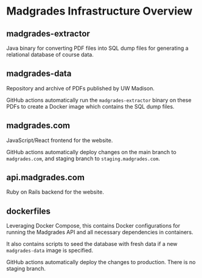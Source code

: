 # Madgrades Infrastructure Overview

## madgrades-extractor

Java binary for converting PDF files into SQL dump files for generating a relational database of course data.

## madgrades-data

Repository and archive of PDFs published by UW Madison.

GitHub actions automatically run the `madgrades-extractor` binary on these PDFs to create a Docker image which contains the SQL dump files.

## madgrades.com

JavaScript/React frontend for the website. 

GitHub actions automatically deploy changes on the main branch to `madgrades.com`, and staging branch to `staging.madgrades.com`.

## api.madgrades.com

Ruby on Rails backend for the website.

## dockerfiles

Leveraging Docker Compose, this contains Docker configurations for running the Madgrades API and all necessary dependencies in containers.

It also contains scripts to seed the database with fresh data if a new `madgrades-data` image is specified.

GitHub actions automatically deploy the changes to production. There is no staging branch.
